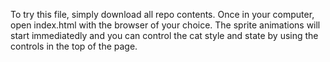 To try this file, simply download all repo contents. Once in your computer, open
index.html with the browser of your choice. The sprite animations will start immediatedly
and you can control the cat style and state by using the controls in the top of the page.